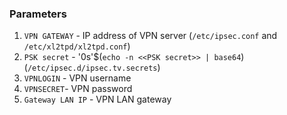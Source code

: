 ### Parameters

1) `VPN GATEWAY` - IP address of VPN server (`/etc/ipsec.conf` and `/etc/xl2tpd/xl2tpd.conf`)
2) `PSK secret` - '0s'$(`echo -n <<PSK secret>> | base64`) (`/etc/ipsec.d/ipsec.tv.secrets`)
3) `VPNLOGIN` - VPN username
4) `VPNSECRET`- VPN password
5) `Gateway LAN IP` - VPN LAN gateway 
